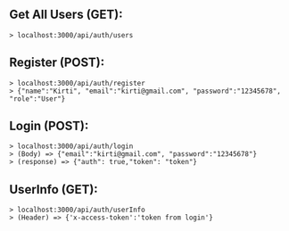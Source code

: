 ## Get All Users (GET):
    > localhost:3000/api/auth/users
   
## Register (POST):
    > localhost:3000/api/auth/register
    > {"name":"Kirti", "email":"kirti@gmail.com", "password":"12345678", "role":"User"}
   
## Login (POST): 
    > localhost:3000/api/auth/login
    > (Body) => {"email":"kirti@gmail.com", "password":"12345678"}
    > (response) => {"auth": true,"token": "token"}      

## UserInfo (GET): 
    > localhost:3000/api/auth/userInfo
    > (Header) => {'x-access-token':'token from login'}
